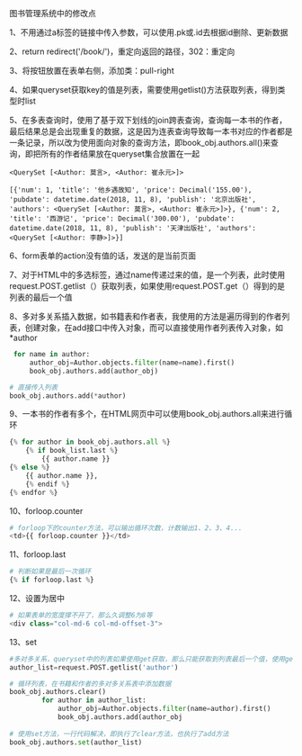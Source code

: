 图书管理系统中的修改点

1、不用通过a标签的链接中传入参数，可以使用.pk或.id去根据id删除、更新数据

2、return redirect('/book/')，重定向返回的路径，302：重定向

3、将按钮放置在表单右侧，添加类：pull-right

4、如果queryset获取key的值是列表，需要使用getlist()方法获取列表，得到类型时list

5、在多表查询时，使用了基于双下划线的join跨表查询，查询每一本书的作者，最后结果总是会出现重复的数据，这是因为连表查询导致每一本书对应的作者都是一条记录，所以改为使用面向对象的查询方法，即book_obj.authors.all()来查询，即把所有的作者结果放在queryset集合放置在一起

```
<QuerySet [<Author: 莫言>, <Author: 崔永元>]>
```

```
[{'num': 1, 'title': '他乡遇故知', 'price': Decimal('155.00'), 'pubdate': datetime.date(2018, 11, 8), 'publish': '北京出版社', 'authors': <QuerySet [<Author: 莫言>, <Author: 崔永元>]>}, {'num': 2, 'title': '西游记', 'price': Decimal('300.00'), 'pubdate': datetime.date(2018, 11, 8), 'publish': '天津出版社', 'authors': <QuerySet [<Author: 李静>]>}]
```

6、form表单的action没有值的话，发送的是当前页面

7、对于HTML中的多选标签，通过name传递过来的值，是一个列表，此时使用request.POST.getlist（）获取列表，如果使用request.POST.get（）得到的是列表的最后一个值

8、多对多关系插入数据，如书籍表和作者表，我使用的方法是遍历得到的作者列表，创建对象，在add接口中传入对象，而可以直接使用作者列表传入对象，如*author

```python
 for name in author:
     author_obj=Author.objects.filter(name=name).first()
     book_obj.authors.add(author_obj)

# 直接传入列表
book_obj.authors.add(*author)
```

9、一本书的作者有多个，在HTML网页中可以使用book_obj.authors.all来进行循环

```python
{% for author in book_obj.authors.all %}
	{% if book_list.last %}
		{{ author.name }}
{% else %}
	{{ author.name }},
	{% endif %}
{% endfor %}
```

10、forloop.counter

```python
# forloop下的counter方法，可以输出循环次数，计数输出1、2、3、4...
<td>{{ forloop.counter }}</td>
```

11、forloop.last

```python
# 判断如果是最后一次循环
{% if forloop.last %}
```

12、设置为居中

```python
# 如果表单的宽度撑不开了，那么久调整6为8等
<div class="col-md-6 col-md-offset-3">
```

13、set

```python
#多对多关系，queryset中的列表如果使用get获取，那么只能获取到列表最后一个值，使用getlist获取列表
author_list=request.POST.getlist('author')

# 循环列表，在书籍和作者的多对多关系表中添加数据
book_obj.authors.clear()
        for author in author_list:
            author_obj=Author.objects.filter(name=author).first()
            book_obj.authors.add(author_obj
                                 
# 使用set方法，一行代码解决，即执行了clear方法，也执行了add方法
book_obj.authors.set(author_list)                              
```
